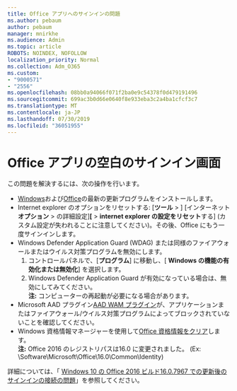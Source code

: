```yaml
---
title: Office アプリへのサインインの問題
ms.author: pebaum
author: pebaum
manager: mnirkhe
ms.audience: Admin
ms.topic: article
ROBOTS: NOINDEX, NOFOLLOW
localization_priority: Normal
ms.collection: Adm_O365
ms.custom:
- "9000571"
- "2556"
ms.openlocfilehash: 08bb0a94066f071f2ba0e9c54378f0d479191496
ms.sourcegitcommit: 699ac3b0d66e0640f8e933eba3c2a4ba1cfcf3c7
ms.translationtype: MT
ms.contentlocale: ja-JP
ms.lasthandoff: 07/30/2019
ms.locfileid: "36051955"
---
```

# <a name="blank-sign-in-screen-in-office-apps"></a>Office アプリの空白のサインイン画面

この問題を解決するには、次の操作を行います。
- [Windows](https://support.microsoft.com/help/4027667/windows-10-update)および[Office](https://support.office.com/article/update-office-and-your-computer-with-microsoft-update-2ab296f3-7f03-43a2-8e50-46de917611c5)の最新の更新プログラムをインストールします。
- Internet explorer のオプションをリセットする: [**ツール** > ] [インターネット**オプション** > の詳細設定]**[** > **internet explorer の設定をリセット**する] (カスタム設定が失われることに注意してください)。その後、Office にもう一度サインインします。
- Windows Defender Application Guard (WDAG) または同様のファイアウォールまたはウイルス対策プログラムを無効にします。
    1. コントロールパネルで、[**プログラム**] に移動し、[ **Windows の機能の有効化または無効化**] を選択します。
    2. Windows Defender Application Guard が有効になっている場合は、無効にしてみてください。<br/>
    **注:** コンピューターの再起動が必要になる場合があります。
- Microsoft AAD プラグイン[AAD WAM プラグイン](https://docs.microsoft.com/office365/troubleshoot/administration/connection-issue-when-sign-in-office-2016#symptom-1)が、アプリケーションまたはファイアウォール/ウイルス対策プログラムによってブロックされていないことを確認してください。
- Windows 資格情報マネージャーを使用して[Office 資格情報をクリア](https://docs.microsoft.com/office/troubleshoot/error-messages/another-account-already-signed-in#step-3-clear-cached-credentials-on-the-computer)します。<br/>
    **注:** Office 2016 のレジストリパスは16.0 に変更されました。 (Ex: \Software\Microsoft\Office\16.0\Common\Identity\)

詳細については、「 [Windows 10 の Office 2016 ビルド16.0.7967 での更新後のサインインの接続の問題](https://docs.microsoft.com/office365/troubleshoot/administration/connection-issue-when-sign-in-office-2016)」を参照してください。